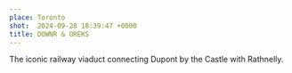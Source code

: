```yaml
---
place: Toronto
shot:  2024-09-28 18:39:47 +0000
title: DOWNR & OREKS
---
```


The iconic railway viaduct connecting Dupont by the Castle with Rathnelly.
